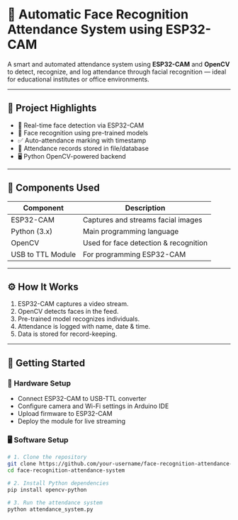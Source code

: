 # 🤖 Automatic Face Recognition Attendance System using ESP32-CAM

A smart and automated attendance system using **ESP32-CAM** and **OpenCV** to detect, recognize, and log attendance through facial recognition — ideal for educational institutes or office environments.

---

## 📌 Project Highlights

- 🎥 Real-time face detection via ESP32-CAM
- 🧠 Face recognition using pre-trained models
- ✅ Auto-attendance marking with timestamp
- 💾 Attendance records stored in file/database
- 🖥️ Python OpenCV-powered backend

---

## 🧩 Components Used

| Component         | Description                              |
|------------------|------------------------------------------|
| ESP32-CAM         | Captures and streams facial images       |
| Python (3.x)      | Main programming language                |
| OpenCV            | Used for face detection & recognition    |
| USB to TTL Module | For programming ESP32-CAM                |

---

## ⚙️ How It Works

1. ESP32-CAM captures a video stream.
2. OpenCV detects faces in the feed.
3. Pre-trained model recognizes individuals.
4. Attendance is logged with name, date & time.
5. Data is stored for record-keeping.

---

## 🚀 Getting Started

### 🔌 Hardware Setup

- Connect ESP32-CAM to USB-TTL converter
- Configure camera and Wi-Fi settings in Arduino IDE
- Upload firmware to ESP32-CAM
- Deploy the module for live streaming

### 🖥️ Software Setup

```bash
# 1. Clone the repository
git clone https://github.com/your-username/face-recognition-attendance-system.git
cd face-recognition-attendance-system

# 2. Install Python dependencies
pip install opencv-python

# 3. Run the attendance system
python attendance_system.py
